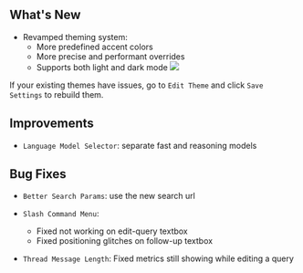 ## What's New

- Revamped theming system:
  - More predefined accent colors
  - More precise and performant overrides
  - Supports both light and dark mode
    <img-collection>
    <img src="https://cdn.cplx.app/changelogs/assets/new-theming-system.png">
    </img-collection>

If your existing themes have issues, go to `Edit Theme` and click `Save Settings` to rebuild them.


## Improvements

- `Language Model Selector`: separate fast and reasoning models

## Bug Fixes

- `Better Search Params`: use the new search url

- `Slash Command Menu`:
  - Fixed not working on edit-query textbox
  - Fixed positioning glitches on follow-up textbox

- `Thread Message Length`: Fixed metrics still showing while editing a query
